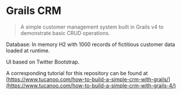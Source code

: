 # Grails CRM  

> A simple customer management system built in Grails v4 to
> demonstrate basic CRUD operations.

    
Database: In memory H2 with 1000 records of fictitious customer data loaded at runtime.  
  
UI based on Twitter Bootstrap.  
  
A corresponding tutorial for this repository can be found at [https://www.tucanoo.com/how-to-build-a-simple-crm-with-grails/](https://www.tucanoo.com/how-to-build-a-simple-crm-with-grails-4/)